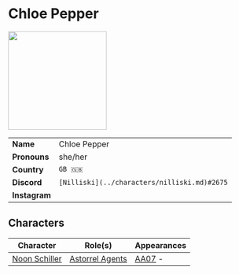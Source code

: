 # Chloe Pepper

<img src="https://cdn.discordapp.com/avatars/userid/imageid.png?size=256" height="200" />

|||
| --- | --- |
| **Name** | Chloe Pepper | player.3
| **Pronouns** | she/her |
| **Country** | `GB 🇬🇧` |
| **Discord** | `[Nilliski](../characters/nilliski.md)#2675` |
| **Instagram** | |

## Characters

| Character | Role(s) | Appearances |
| --- | --- | --- |
| [Noon Schiller](../characters/noon-schiller.md) | [Astorrel Agents](../campaigns/astorrel-agents.md) | [AA07](../sessions/AA07.md) - |
